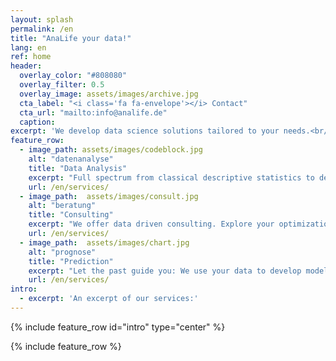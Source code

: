 ```yaml
---
layout: splash
permalink: /en
title: "AnaLife your data!"
lang: en
ref: home
header:
  overlay_color: "#808080"
  overlay_filter: 0.5
  overlay_image: assets/images/archive.jpg
  cta_label: "<i class='fa fa-envelope'></i> Contact"
  cta_url: "mailto:info@analife.de"
  caption: 
excerpt: 'We develop data science solutions tailored to your needs.<br/>Profit from our rich experience in handling big data and state of the art methods like deep learning.<br/>Contact us for further information or with any kind of questions.<br/>We are looking forward to hearing from you.'
feature_row:
  - image_path: assets/images/codeblock.jpg
    alt: "datenanalyse"
    title: "Data Analysis"
    excerpt: "Full spectrum from classical descriptive statistics to deep learning. We also apply data-mining technologies on complex data."
    url: /en/services/
  - image_path:  assets/images/consult.jpg
    alt: "beratung"
    title: "Consulting"
    excerpt: "We offer data driven consulting. Explore your optimization potential."
    url: /en/services/
  - image_path:  assets/images/chart.jpg
    alt: "prognose"
    title: "Prediction"
    excerpt: "Let the past guide you: We use your data to develop models for predicting future developments, e.g. sales numbers."
    url: /en/services/
intro:
  - excerpt: 'An excerpt of our services:'
---
```


{% include feature_row id="intro" type="center" %}

{% include feature_row %}
